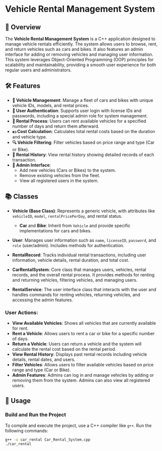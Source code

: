 ﻿# Vehicle Rental Management System

## 🌟 Overview
The **Vehicle Rental Management System** is a C++ application designed to manage vehicle rentals efficiently. The system allows users to browse, rent, and return vehicles such as cars and bikes. It also features an admin interface for adding or removing vehicles and managing user information. This system leverages Object-Oriented Programming (OOP) principles for scalability and maintainability, providing a smooth user experience for both regular users and administrators.

## 🛠️ Features

- **🚗 Vehicle Management**: Manage a fleet of cars and bikes with unique vehicle IDs, models, and rental prices.
- **👥 User Authentication**: Supports user login with license IDs and passwords, including a special admin role for system management.
- **📅 Rental Process**: Users can rent available vehicles for a specified number of days and return them afterward.
- **💵 Cost Calculation**: Calculates total rental costs based on the duration and vehicle type.
- **🔍 Vehicle Filtering**: Filter vehicles based on price range and type (Car or Bike).
- **📝 Rental History**: View rental history showing detailed records of each transaction.
- **🔐 Admin Interface**:
  - Add new vehicles (Cars or Bikes) to the system.
  - Remove existing vehicles from the fleet.
  - View all registered users in the system.

## 📚 Classes

- **Vehicle (Base Class)**: Represents a generic vehicle, with attributes like `vehicleID`, `model`, `rentalPricePerDay`, and rental status.
  - **Car** and **Bike**: Inherit from `Vehicle` and provide specific implementations for cars and bikes.
  
- **User**: Manages user information such as `name`, `licenseID`, `password`, and `role` (user/admin). Includes methods for authentication.

- **RentalRecord**: Tracks individual rental transactions, including user information, vehicle details, rental duration, and total cost.

- **CarRentalSystem**: Core class that manages users, vehicles, rental records, and the overall rental process. It provides methods for renting and returning vehicles, filtering vehicles, and managing users.

- **RentalService**: The user interface class that interacts with the user and handles commands for renting vehicles, returning vehicles, and accessing the admin features.


### User Actions:

- **View Available Vehicles**: Shows all vehicles that are currently available for rent.
- **Rent a Vehicle**: Allows users to rent a car or bike for a specific number of days.
- **Return a Vehicle**: Users can return a vehicle and the system will calculate the rental cost based on the rental period.
- **View Rental History**: Displays past rental records including vehicle details, rental dates, and users.
- **Filter Vehicles**: Allows users to filter available vehicles based on price range and type (Car or Bike).
- **Admin Features**: Admins can log in and manage vehicles by adding or removing them from the system. Admins can also view all registered users.


## 🚀 Usage

### Build and Run the Project
To compile and execute the project, use a C++ compiler like `g++`. Run the following commands:

```bash
g++ -o car_rental Car_Rental_System.cpp
./car_rental
